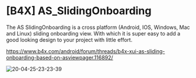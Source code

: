 # [B4X] AS_SlidingOnboarding
The AS SlidingOnboarding is a cross platform (Android, IOS, Windows, Mac and Linux) sliding onboarding view. With which it is super easy to add a good looking design to your project with little effort.

https://www.b4x.com/android/forum/threads/b4x-xui-as-sliding-onboarding-based-on-asviewpager.116892/

![20-04-25-23-23-39](https://github.com/StolteX/AS_SlidingOnboarding/assets/79589469/2eab2642-3cca-479b-a2fe-b19de2759254)
